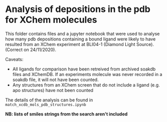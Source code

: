 # Analysis of depositions in the pdb for XChem molecules

This folder contains files and a jupyter notebook that were used to analyse how many pdb depositions containing a bound ligand were likely to have resulted from an XChem experiment at BLI04-1 (Diamond Light Source). (Correct on 24/11/2020).

Caveats:
- All ligands for comparison have been retreived from archived soakdb files and XChemDB. If an experiments molecule was never recorded in a soakdb file, it will not have been counted.  
- Any structures from an XChem screen that do not include a ligand (e.g. apo structures) have not been counted

The details of the analysis can be found in ``match_xcdb_mols_pdb_structures.ipynb``

**NB: lists of smiles strings from the search aren't included**



